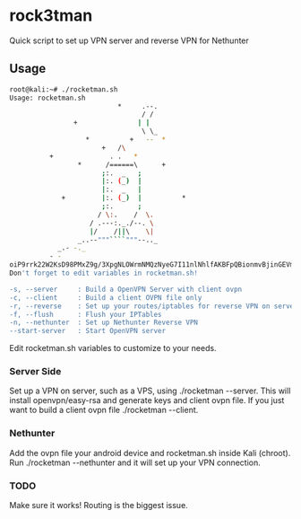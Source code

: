 # rock3tman
Quick script to set up VPN server and reverse VPN for Nethunter


## Usage
```bash
root@kali:~# ./rocketman.sh 
Usage: rocketman.sh
                           *     .--.
                                 / / 
                +               | |
                                 \ \_
                   *          +   --  *
                       +   /\
          +              . .   *
                 *      /======\      +
                       ;:.  _   ;
                       |:. (_)  |
                       |:.  _   |
             +         |:. (_)  |          *
                       ;:.      ;
                      / \:.    /  \.
                    / .---:._./--. \
                    |/    /||\    \|
                 _..--"""````"""--.._
            _.- -._
          - -
oiP9rrk22W2KsD98PMxZ9g/3XpgNLOWrmNMQzNyeG7I11nlNhlfAKBFpQBionmvBjinGEVm/9Gr08ctvPpi+LroIxT4wdNk9zddLfDQ8fVg=
Don't forget to edit variables in rocketman.sh!

-s, --server     : Build a OpenVPN Server with client ovpn
-c, --client     : Build a client OVPN file only
-r, --reverse    : Set up your routes/iptables for reverse VPN on server
-f, --flush      : Flush your IPTables
-n, --nethunter  : Set up Nethunter Reverse VPN
--start-server   : Start OpenVPN server
```

Edit rocketman.sh variables to customize to your needs.

### Server Side

Set up a VPN on server, such as a VPS, using ./rocketman --server.  This will install openvpn/easy-rsa and generate keys and client ovpn file.  If you just want to build a client ovpn file ./rocketman --client.

### Nethunter

Add the ovpn file your android device and rocketman.sh inside Kali (chroot).  Run ./rocketman --nethunter and it will set up your VPN connection.

### TODO

Make sure it works!  Routing is the biggest issue.

